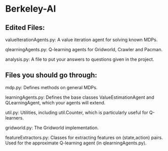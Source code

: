# Berkeley-AI

## Edited Files:
valueIterationAgents.py: A value iteration agent for solving known MDPs.

qlearningAgents.py: Q-learning agents for Gridworld, Crawler and Pacman.

analysis.py: A file to put your answers to questions given in the project.

## Files you should go through:
mdp.py: Defines methods on general MDPs.

learningAgents.py: Defines the base classes ValueEstimationAgent and QLearningAgent, which your agents will extend.

util.py: Utilities, including util.Counter, which is particularly useful for Q-learners.

gridworld.py: The Gridworld implementation.

featureExtractors.py: Classes for extracting features on (state,action) pairs. Used for the approximate Q-learning agent (in qlearningAgents.py).
